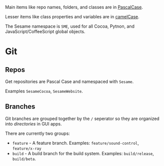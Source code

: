 Main items like repo names, folders, and classes are in [PascalCase](http://c2.com/cgi/wiki?PascalCase).

Lesser items like class properties and variables are in [camelCase](http://msdn.microsoft.com/en-us/library/x2dbyw72.aspx).

The Sesame namespace is `SME`, used for all Cocoa, Pytnon, and JavaScript/CoffeeScript global objects.

# Git

## Repos

Get repositories are Pascal Case and namespaced with `Sesame`.

Examples `SesameCocoa`, `SesameWebsite`.

## Branches

Git branches are grouped together by the `/` seperator so they are organized into *directories* in GUI apps.

There are currently two groups:
- `feature` - A feature branch. Examples: `feature/sound-control`, `feature/x-ray`
- `build` - A build branch for the build system. Examples: `build/release`, `build/beta`.
